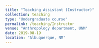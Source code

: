 ```yaml
---
title: "Teaching Assistant (Instructor)"
collection: teaching
type: "Undergraduate course"
permalink: /teaching/Instructor
venue: "Anthropology department, UNM"
date: 2019-08-19
location: "Albuquerque, NM"
---
```



